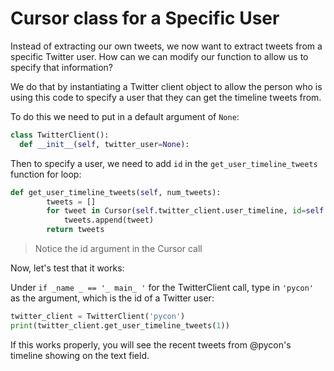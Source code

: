 <!--title={Cursor class for a Specific User}-->

<!--badges={Web Development:}-->

# Cursor class for a Specific User

Instead of extracting our own tweets, we now want to extract tweets from a specific Twitter user. How can we can modify our function to allow us to specify that information?

We do that by instantiating a Twitter client object to allow the person who is using this code to specify a user that they can get the timeline tweets from.

To do this we need to put in a default argument of `None`:

```python
class TwitterClient():
  def __init__(self, twitter_user=None):
```

Then to specify a user, we need to add `id` in the `get_user_timeline_tweets` function for loop:

```python
def get_user_timeline_tweets(self, num_tweets):
        tweets = []
        for tweet in Cursor(self.twitter_client.user_timeline, id=self.twitter_user).items(num_tweets):
            tweets.append(tweet)
        return tweets
```

> Notice the id argument in the Cursor call

Now, let's test that it works:

Under `if _name _ == '_ main_ '`  for the TwitterClient call, type in `'pycon'` as the argument, which is the id of a Twitter user:

```python
twitter_client = TwitterClient('pycon')
print(twitter_client.get_user_timeline_tweets(1))
```

If this works properly, you will see the recent tweets from @pycon's timeline showing on the text field.
